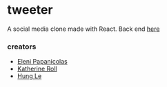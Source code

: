 # tweeter

A social media clone made with React.
Back end [here](https://github.com/e-papanicolas/social-back-end)

### creators

- [Eleni Papanicolas](https://github.com/e-papanicolas)
- [Katherine Roll](https://github.com/katroll)
- [Hung Le](https://github.com/The-Orange-Dot)
